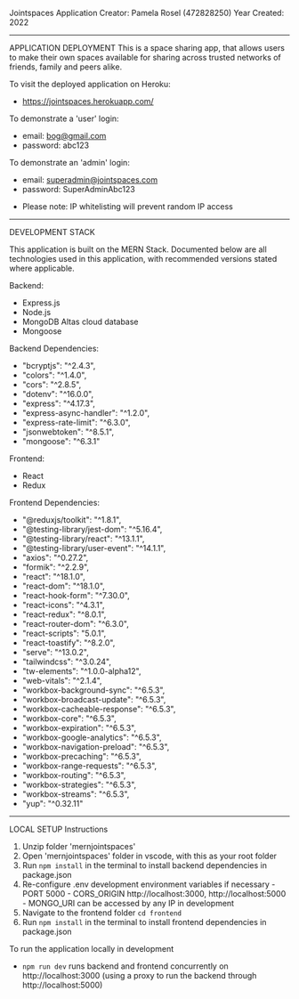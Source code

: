 Jointspaces Application
Creator: Pamela Rosel (472828250)
Year Created: 2022

---

APPLICATION DEPLOYMENT
This is a space sharing app, that allows users to make their own spaces available for sharing across trusted networks of friends, family and peers alike. 

To visit the deployed application on Heroku:
- https://jointspaces.herokuapp.com/

To demonstrate a 'user' login: 
- email: bog@gmail.com
- password: abc123

To demonstrate an 'admin' login: 
- email: superadmin@jointspaces.com 
- password: SuperAdminAbc123
* Please note: IP whitelisting will prevent random IP access

---

DEVELOPMENT STACK

This application is built on the MERN Stack. Documented below are all technologies used in this application, with recommended versions stated where applicable. 

Backend: 
- Express.js 
- Node.js 
- MongoDB Altas cloud database
- Mongoose 

Backend Dependencies: 
- "bcryptjs": "^2.4.3",
- "colors": "^1.4.0",
- "cors": "^2.8.5",
- "dotenv": "^16.0.0", 
- "express": "^4.17.3",
- "express-async-handler": "^1.2.0",
- "express-rate-limit": "^6.3.0",
- "jsonwebtoken": "^8.5.1",
- "mongoose": "^6.3.1"

Frontend: 
- React 
- Redux 

Frontend Dependencies: 
- "@reduxjs/toolkit": "^1.8.1",
- "@testing-library/jest-dom": "^5.16.4",
- "@testing-library/react": "^13.1.1",
- "@testing-library/user-event": "^14.1.1",
- "axios": "^0.27.2",
- "formik": "^2.2.9",
- "react": "^18.1.0",
- "react-dom": "^18.1.0",
- "react-hook-form": "^7.30.0",
- "react-icons": "^4.3.1",
- "react-redux": "^8.0.1", 
- "react-router-dom": "^6.3.0",
- "react-scripts": "5.0.1",
- "react-toastify": "^8.2.0",
- "serve": "^13.0.2",
- "tailwindcss": "^3.0.24",
- "tw-elements": "^1.0.0-alpha12",
- "web-vitals": "^2.1.4",
- "workbox-background-sync": "^6.5.3",
- "workbox-broadcast-update": "^6.5.3",
- "workbox-cacheable-response": "^6.5.3",
- "workbox-core": "^6.5.3",
- "workbox-expiration": "^6.5.3",
- "workbox-google-analytics": "^6.5.3",
- "workbox-navigation-preload": "^6.5.3",
- "workbox-precaching": "^6.5.3",
- "workbox-range-requests": "^6.5.3",
- "workbox-routing": "^6.5.3",
- "workbox-strategies": "^6.5.3",
- "workbox-streams": "^6.5.3",
- "yup": "^0.32.11"

---

LOCAL SETUP
Instructions 
1. Unzip folder 'mernjointspaces'
2. Open 'mernjointspaces' folder in vscode, with this as your root folder
3. Run `npm install` in the terminal to install backend dependencies in package.json
4. Re-configure .env development environment variables if necessary
        - PORT 5000
        - CORS_ORIGIN http://localhost:3000, http://localhost:5000
        - MONGO_URI can be accessed by any IP in development 
5. Navigate to the frontend folder `cd frontend`
6. Run `npm install` in the terminal to install frontend dependencies in package.json

To run the application locally in development 
- `npm run dev` runs backend and frontend concurrently on http://localhost:3000 (using a proxy to run the backend through http://localhost:5000)


